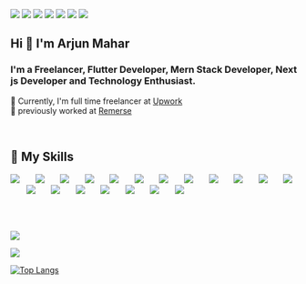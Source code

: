 [<img src="https://img.shields.io/badge/website-000000?style=for-the-badge&logo=About.me&logoColor=white" />](https://www.arjunmahar.com)
[<img src="https://img.shields.io/badge/LinkedIn-0077B5?style=for-the-badge&logo=linkedin&logoColor=white" />](https://www.linkedin.com/in/arjun-mahar-6067951b8/)
[<img src="https://img.shields.io/badge/Twitter-1DA1F2?style=for-the-badge&logo=twitter&logoColor=white" />](https://twitter.com/Arjun_Mahar1)
[<img src="https://img.shields.io/badge/Instagram-E4405F?style=for-the-badge&logo=instagram&logoColor=white" />](https://www.instagram.com/ak_codes)
[<img src="https://img.shields.io/badge/Stack_Overflow-FE7A16?style=for-the-badge&logo=stack-overflow&logoColor=white" />](https://stackoverflow.com/users/13491649/arjun-mahar)
[<img src="https://img.shields.io/badge/Buy_Me_A_Coffee-FFDD00?style=for-the-badge&logo=buy-me-a-coffee&logoColor=black" />](https://www.buymeacoffee.com/arjunmahar1)
![](https://komarev.com/ghpvc/?username=arjun544&style=for-the-badge)

## Hi 👋 I'm Arjun Mahar
### I'm a Freelancer, Flutter Developer, Mern Stack Developer, Next js Developer and Technology Enthusiast.

🚀 Currently, I'm full time freelancer at [Upwork](https://www.upwork.com/freelancers/~01adac79a876b58c7e) </br>
💼 previously worked at [Remerse](https://www.linkedin.com/company/remerse/)

</br>

## 🎯 My Skills
[<img src="https://img.shields.io/badge/Flutter-02569B?style=for-the-badge&logo=flutter&logoColor=white" />](https://flutter.dev/)&nbsp;&nbsp;&nbsp;&nbsp;&nbsp;&nbsp;
[<img src="https://img.shields.io/badge/React-20232A?style=for-the-badge&logo=react&logoColor=61DAFB" />](https://reactjs.org/)&nbsp;&nbsp;&nbsp;&nbsp;&nbsp;&nbsp;
[<img src="https://img.shields.io/badge/Node.js-339933?style=for-the-badge&logo=nodedotjs&logoColor=white" />](https://nodejs.org/en/)&nbsp;&nbsp;&nbsp;&nbsp;&nbsp;&nbsp;
[<img src="https://img.shields.io/badge/MongoDB-4EA94B?style=for-the-badge&logo=mongodb&logoColor=white" />](https://www.mongodb.com/)&nbsp;&nbsp;&nbsp;&nbsp;&nbsp;&nbsp;
[<img src="https://img.shields.io/badge/Express.js-000000?style=for-the-badge&logo=express&logoColor=white" />](https://expressjs.com/)&nbsp;&nbsp;&nbsp;&nbsp;&nbsp;&nbsp;
[<img src="https://img.shields.io/badge/next.js-000000?style=for-the-badge&logo=nextdotjs&logoColor=white" />](https://nextjs.org/)&nbsp;&nbsp;&nbsp;&nbsp;&nbsp;&nbsp;
[<img src="https://img.shields.io/badge/JavaScript-323330?style=for-the-badge&logo=javascript&logoColor=F7DF1E" />](https://www.javascript.com/)&nbsp;&nbsp;&nbsp;&nbsp;&nbsp;&nbsp;
[<img src="https://img.shields.io/badge/Dart-0175C2?style=for-the-badge&logo=dart&logoColor=white" />](https://dart.dev/)&nbsp;&nbsp;&nbsp;&nbsp;&nbsp;&nbsp;
[<img src="https://img.shields.io/badge/firebase-ffca28?style=for-the-badge&logo=firebase&logoColor=black" />](https://firebase.google.com/)&nbsp;&nbsp;&nbsp;&nbsp;&nbsp;&nbsp;
[<img src="https://img.shields.io/badge/GIT-E44C30?style=for-the-badge&logo=git&logoColor=white" />](https://git-scm.com/)&nbsp;&nbsp;&nbsp;&nbsp;&nbsp;&nbsp;
[<img src="https://img.shields.io/badge/Heroku-430098?style=for-the-badge&logo=heroku&logoColor=white" />](https://www.heroku.com/what)&nbsp;&nbsp;&nbsp;&nbsp;&nbsp;&nbsp;
[<img src="https://img.shields.io/badge/GitHub-100000?style=for-the-badge&logo=github&logoColor=white" />](https://github.com/)&nbsp;&nbsp;&nbsp;&nbsp;&nbsp;&nbsp;
[<img src="https://img.shields.io/badge/HTML5-E34F26?style=for-the-badge&logo=html5&logoColor=white" />](https://www.w3schools.com/html/default.asp)&nbsp;&nbsp;&nbsp;&nbsp;&nbsp;&nbsp;
[<img src="https://img.shields.io/badge/CSS3-1572B6?style=for-the-badge&logo=css3&logoColor=white" />](https://www.w3schools.com/css/default.asp)&nbsp;&nbsp;&nbsp;&nbsp;&nbsp;&nbsp;
[<img src="https://img.shields.io/badge/Tailwind_CSS-38B2AC?style=for-the-badge&logo=tailwind-css&logoColor=white" />](https://tailwindcss.com/)&nbsp;&nbsp;&nbsp;&nbsp;&nbsp;&nbsp;
[<img src="https://img.shields.io/badge/Material%20UI-007FFF?style=for-the-badge&logo=mui&logoColor=white" />](https://mui.com/)&nbsp;&nbsp;&nbsp;&nbsp;&nbsp;&nbsp;
[<img src="https://img.shields.io/badge/Socket.io-010101?&style=for-the-badge&logo=Socket.io&logoColor=white" />](https://socket.io/)&nbsp;&nbsp;&nbsp;&nbsp;&nbsp;&nbsp;
[<img src="https://img.shields.io/badge/Postman-FF6C37?style=for-the-badge&logo=Postman&logoColor=white" />](https://www.postman.com/)&nbsp;&nbsp;&nbsp;&nbsp;&nbsp;&nbsp;
[<img src="https://img.shields.io/badge/strapi-2e7eea?style=for-the-badge&logo=strapi&logoColor=white" />](https://strapi.io/)&nbsp;&nbsp;&nbsp;&nbsp;&nbsp;&nbsp;

</br>
</br>

![](https://github-readme-stats.vercel.app/api?username=arjun544)


![](https://github-readme-streak-stats.herokuapp.com/?user=arjun544)


[![Top Langs](https://github-readme-stats.vercel.app/api/top-langs/?username=arjun544)](https://github.com/arjun544/github-readme-stats)


